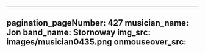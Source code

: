 ------
pagination_pageNumber: 427
musician_name: Jon
band_name: Stornoway
img_src: images/musician0435.png
onmouseover_src: 
------
